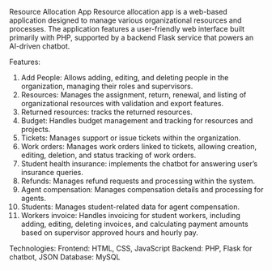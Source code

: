 Resource Allocation App
Resource allocation app is a web-based application designed to manage various organizational resources and processes. The application features a user-friendly web interface built primarily with PHP, supported by a backend Flask service that powers an AI-driven chatbot.

Features:
1.	Add People: Allows adding, editing, and deleting people in the organization, managing their roles and supervisors.
2.	Resources: Manages the assignment, return, renewal, and listing of organizational resources with validation and export features. 
3.	Returned resources: tracks the returned resources.
4.	Budget: Handles budget management and tracking for resources and projects. 
5.	Tickets: Manages support or issue tickets within the organization. 
6.	Work orders: Manages work orders linked to tickets, allowing creation, editing, deletion, and status tracking of work orders. 
7.	Student health insurance: implements the chatbot for answering user’s insurance queries. 
8.	Refunds: Manages refund requests and processing within the system. 
9.	Agent compensation: Manages compensation details and processing for agents. 
10.	Students: Manages student-related data for agent compensation. 
11.	Workers invoice: Handles invoicing for student workers, including adding, editing, deleting invoices, and calculating payment amounts based on supervisor approved hours and hourly pay. 

Technologies:
      Frontend: HTML, CSS, JavaScript
      Backend: PHP, Flask for chatbot, JSON
      Database: MySQL
